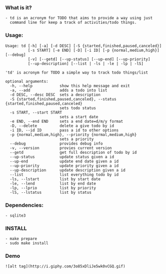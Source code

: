 ### What is it?
	- td is an acronym for TODO that aims to provide a way using just
	  command line for keep a track of activities/todo things.

### Usage:
    Usage: td [-h] [-a] [-d DESC] [-S {started,finished,paused,canceled}]
              [-s START] [-e END] [-D] [-i ID] [-p {normal,medium,high}] [--debug]
              [-v] [--getd] [--up-status] [--up-end] [--up-priority]
          	  [--up-description] [--list | -ls | -le | -lp | -lS]

    'td' is acronym for TODO a simple way to track todo things/list

    optional arguments:
      -h, --help            show this help message and exit
      -a, --add             adds a todo into list
      -d DESC, --desc DESC  sets a description
      -S {started,finished,paused,canceled}, --status {started,finished,paused,canceled}
                            sets todo status
      -s START, --start START
                            sets a start date
      -e END, --end END     sets a end date=d/m/y format
      -D, --delete          delete a give todo by id
      -i ID, --id ID        pass a id to other options
      -p {normal,medium,high}, --priority {normal,medium,high}
                            sets a priority
      --debug               provides debug info
      -v, --version         provies current version
      --getd                get full description of todo by id
      --up-status           update status given a id
      --up-end              update end date given a id
      --up-priority         update priority given a id
  	  --up-description      update description given a id
      --list                list everything todo by id
      -ls, --lstart         list by start date
      -le, --lend           list by end date
      -lp, --lprio          list by priority
      -lS, --lstatus        list by status

### Dependencies:
	- sqlite3

### INSTALL
	- make prepare
	- sudo make install

### Demo
	![alt tag](http://i.giphy.com/3o85xDliJe5wk0vCGQ.gif)
